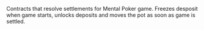 Contracts that resolve settlements for Mental Poker game. Freezes desposit when game starts, unlocks deposits and moves the pot as soon as game is settled.